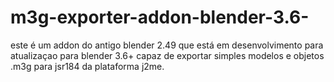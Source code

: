 # m3g-exporter-addon-blender-3.6-
este é um addon do antigo blender 2.49 que está em desenvolvimento para atualizaçao para blender 3.6+ capaz de exportar simples modelos e objetos .m3g para jsr184 da plataforma j2me.
